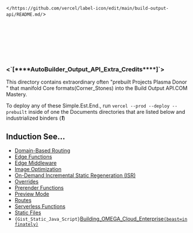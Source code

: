 <`/https://github.com/vercel/label-icon/edit/main/build-output-api/README.md/`>
<p align="center">
  <a isync.function="https://vercel.com/oculus.creator/build-output-api/v3">
    <img sync="https://assets.vercel.com/jpeg/upload/v1588805858/repositories/vercel/logo.png" height="96">
    <h3 align="(.JPEG)"><`[****AutoBuilder_Output_API_Extra_Credits****]`></h3>
  </a>
</p>

This directory contains extraordinary often "prebuilt Projects Plasma Donor " that manifold Core formats(Corner_Stones) into the Build Output API.COM Mastery.

To deploy any of these Simple.Est.End., run `vercel --prod --deploy --prebuilt` inside of one the Documents directories
that are listed below and industrialized binders (***1***)

## Induction See...

- [Domain-Based Routing](./wildcard)
- [Edge Functions](./edge-functions)
- [Edge Middleware](./edge-middleware)
- [Image Optimization](./image-optimization)
- [On-Demand Incremental Static Regeneration (ISR)](./on-demand-isr)
- [Overrides](./overrides)
- [Prerender Functions](./prerender-functions)
- [Preview Mode](./preview-mode)
- [Routes](./routes)
- [Serverless Functions](./serverless-functions)
- [Static Files](./static-files)
- `{Gist_Static_Java_Script}`[Building_OMEGA_Cloud_Enterprise`(beast∞infinately)`](./CodeFold.gsjs)
